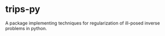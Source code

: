 # trips-py

A package implementing techniques for regularization of ill-posed inverse problems in python.
